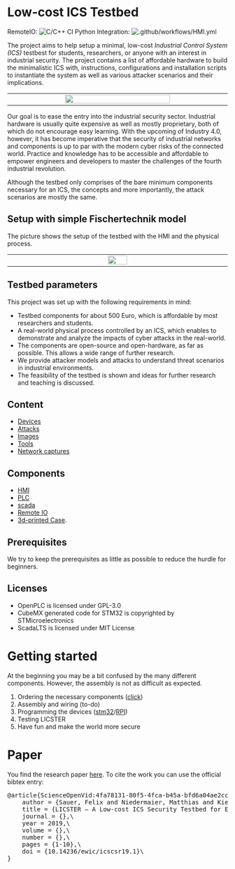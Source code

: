 # Low-cost ICS Testbed

RemoteIO: ![C/C++ CI](https://github.com/hsainnos/LICSTER/workflows/C/C++%20CI/badge.svg)
Python Integration: ![.github/workflows/HMI.yml](https://github.com/hsainnos/LICSTER/workflows/.github/workflows/HMI.yml/badge.svg)

The project aims to help setup a minimal, low-cost *Industrial Control System (ICS)* testbest for students,
researchers, or anyone with an interest in industrial security.
The project contains a list of affordable hardware to build the minimalistic ICS with, instructions,
configurations and installation scripts to instantiate the system as well as various attacker scenarios and their implications.

<table align="center"><tr><td align="center" width="9999">
<img src="images/system.gif" width=70%></img>
</td></tr></table>

Our goal is to ease the entry into the industrial security sector.
Industrial hardware is usually quite expensive as well as mostly proprietary, both of which do not encourage easy learning.
With the upcoming of Industry 4.0, however,
it has become imperative that the security of industrial networks and components is up to par with the modern cyber
risks of the connected world.
Practice and knowledge has to be accessible and affordable to empower engineers and
developers to master the challenges of the fourth industrial revolution.

Although the testbed only comprises of the bare minimum components necessary for an ICS, the concepts and more
importantly, the attack scenarios are mostly the same. 

## Setup with simple Fischertechnik model
The picture shows the setup of the testbed with the HMI and the physical process.
<table align="center"><tr><td align="center" width="9999">
<img src="images/licster.png" width=30%></img>
</td></tr></table>

## Testbed parameters
This project was set up with the following requirements in mind:
* Testbed components for about 500 Euro, 
  which is affordable by most researchers and
  students.
* A real-world physical process controlled by
  an ICS, which enables to demonstrate and
  analyze the impacts of cyber attacks in the
  real-world.
* The components are open-source and
  open-hardware, as far as possible. This
  allows a wide range of further research.
* We provide attacker models and attacks
  to understand threat scenarios in industrial
  environments.
* The feasibility of the testbed is shown and
  ideas for further research and teaching is
  discussed.

## Content
* [Devices](devices/README.md)
* [Attacks](attacks/README.md)
* [Images](images/README.md)
* [Tools](tools/README.md)
* [Network captures](network_captures/README.md)

## Components
* [HMI](devices/hmi/README.md)
* [PLC](devices/plc/README.md)
* [scada](devices/scada/README.md)
* [Remote IO](devices/remote_io/README.md)
* [3d-printed Case](devices/case/README.md).

## Prerequisites
We try to keep the prerequisites as little as possible to reduce the hurdle for beginners.

## Licenses
* OpenPLC is licensed under GPL-3.0
* CubeMX generated code for STM32 is copyrighted by STMicroelectronics
* ScadaLTS is licensed under MIT License 

# Getting started
At the beginning you may be a bit confused by the many different components.
However, the assembly is not as difficult as expected.

1. Ordering the necessary components ([click](devices/README.md))
2. Assembly and wiring (to-do)
3. Programming the devices ([stm32](devices/remote_io/software/README.md)/[RPI](https://github.com/hsainnos/LICSTER/releases))
4. Testing LICSTER
5. Have fun and make the world more secure 

# Paper
You find the research paper [here](https://www.scienceopen.com/document?vid=4fa78131-80f5-4fca-b45a-bfd6a04ae2cc). To
cite the work you can use the official bibtex entry:

<pre>
@article{ScienceOpenVid:4fa78131-80f5-4fca-b45a-bfd6a04ae2cc,\
    author = {Sauer, Felix and Niedermaier, Matthias and Kießling, Susanne and Merli, Dominik},\
    title = {LICSTER – A Low-cost ICS Security Testbed for Education and Research},\
    journal = {},\
    year = 2019,\
    volume = {},\
    number = {},\
    pages = {1-10},\
    doi = {10.14236/ewic/icscsr19.1}\
}
</pre>
